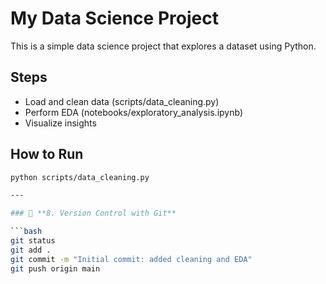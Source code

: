 # My Data Science Project

This is a simple data science project that explores a dataset using Python.

## Steps

- Load and clean data (scripts/data_cleaning.py)
- Perform EDA (notebooks/exploratory_analysis.ipynb)
- Visualize insights

## How to Run

```bash
python scripts/data_cleaning.py

---

### 🔁 **8. Version Control with Git**

```bash
git status
git add .
git commit -m "Initial commit: added cleaning and EDA"
git push origin main
